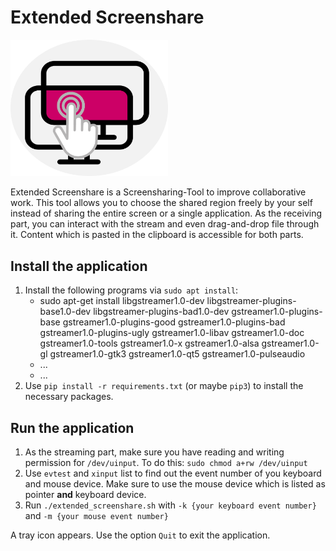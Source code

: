 # Extended Screenshare
<img width="50%" alt="icon" src="img/icon.png">

Extended Screenshare is a Screensharing-Tool to improve collaborative work.
This tool allows you to choose the shared region freely by your self
instead of sharing the entire screen or a single application.
As the receiving part, you can interact with the stream and even drag-and-drop file through it.
Content which is pasted in the clipboard is accessible for both parts.

## Install the application
1. Install the following programs via `sudo apt install`:
   - sudo apt-get install libgstreamer1.0-dev libgstreamer-plugins-base1.0-dev libgstreamer-plugins-bad1.0-dev gstreamer1.0-plugins-base gstreamer1.0-plugins-good gstreamer1.0-plugins-bad gstreamer1.0-plugins-ugly gstreamer1.0-libav gstreamer1.0-doc gstreamer1.0-tools gstreamer1.0-x gstreamer1.0-alsa gstreamer1.0-gl gstreamer1.0-gtk3 gstreamer1.0-qt5 gstreamer1.0-pulseaudio
   - ...
   - ...
2. Use `pip install -r requirements.txt` (or maybe `pip3`) to install the necessary packages.

## Run the application
1. As the streaming part, make sure you have reading and writing permission for `/dev/uinput`.
To do this: `sudo chmod a+rw /dev/uinput`
2. Use `evtest` and `xinput` list to find out the event number of you keyboard and mouse device.
Make sure to use the mouse device which is listed as pointer **and** keyboard device.
3. Run `./extended_screenshare.sh` with `-k {your keyboard event number}` and `-m {your mouse event number}`

A tray icon appears. Use the option `Quit` to exit the application.
